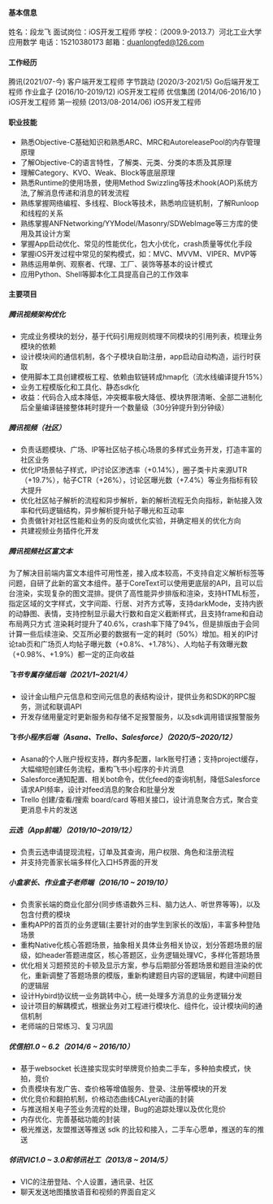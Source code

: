 #### 基本信息

姓名：段⻰⻜
面试岗位：iOS开发工程师
学校：（2009.9-2013.7）河北⼯业大学应⽤数学
电话：15210380173
邮箱：duanlongfed@126.com

#### 工作经历

腾讯(2021/07-今) 客户端开发工程师
字节跳动 (2020/3-2021/5) Go后端开发工程师
作业盒⼦ (2016/10-2019/12) iOS开发工程师
优信集团 (2014/06-2016/10 ) iOS开发工程师
第⼀视频 (2013/08-2014/06) iOS开发工程师

#### 职业技能

- 熟悉Objective-C基础知识和熟悉ARC、MRC和AutoreleasePool的内存管理原理
- 了解Objective-C的语言特性，了解类、元类、分类的本质及其原理
- 理解Category、KVO、Weak、Block等底层原理
- 熟悉Runtime的使用场景，使⽤Method Swizzling等技术hook(AOP)系统⽅法,了解消息传递和消息的转发流程
- 熟练掌握⽹络编程、多线程、Block等技术，熟悉响应链机制，了解Runloop和线程的关系
- 熟练掌握ANFNetworking/YYModel/Masonry/SDWebImage等三方库的使⽤及其设计方案
- 掌握App启动优化、常见的性能优化，包大小优化，crash质量等优化手段
- 掌握iOS开发过程中常⻅的架构模式，如：MVC、MVVM、VIPER、MVP等
- 熟练运⽤单例、观察者、代理、⼯⼚、装饰等基本的设计模式
- 应⽤Python、Shell等脚本化⼯具提高自己的工作效率

#### 主要项⽬

##### 腾讯视频架构优化

- 完成业务模块的划分，基于代码引用规则梳理不同模块的引用列表，梳理业务模块的依赖
- 设计模块间的通信机制，各个子模块自助注册，app启动自动构造，运行时获取
- 使用脚本工具创建模板工程、依赖由软链转成hmap化（流水线编译提升15%）
- 业务工程模版化和工具化、静态sdk化
- 收益：代码合入成本降低，冲突概率极大降低、模块界限清晰、全部二进制化后全量编译链接整体耗时提升一个数量级（30分钟提升到分钟级）

##### 腾讯视频（社区）

- 负责话题模块、广场、IP等社区帖子核心场景的多样式业务开发，打造丰富的社区业务
- 优化IP场景帖子样式，IP讨论区渗透率（+0.14%），圈子类卡片来源UTR（+19.7%），帖子CTR（+26%），讨论区曝光数（+7.4%）等业务指标有较大提升
- 优化社区帖子解析的流程和异步解析，新的解析流程无负向指标，新帖接入效率和代码逻辑结构，异步解析提升帖子曝光和互动率
- 负责做针对社区性能和业务的反向或优化实验，并确定相关的优化方向
- 共建视频业务插件化开发

##### 腾讯视频社区富文本

为了解决目前端内富文本组件可用性差，接入成本较高，不支持自定义解析标签等问题，自研了此新的富文本组件。基于CoreText可以使用更底层的API，且可以后台渲染，实现复杂的图文混排。提供了高性能异步排版和渲染，支持HTML标签，指定区域的文字样式，文字间距、行居、对齐方式等，支持darkMode，支持内嵌的动静图、表情，支持控制显示最大行数和自定义截断样式，且支持frame和自动布局两只方式
渲染耗时提升了40.6%，crash率下降了94%，但是排版由于会同计算一些后续渲染、交互所必要的数据有一定的耗时（50%）增加。相关的IP讨论tab页和广场页人均帖子曝光数（+0.8%、+1.78%）、人均帖子有效曝光数（+0.98%、+1.9%）都一定的正向收益

##### 飞书专属存储后端（2021/1~2021/4）

- 设计金山租户元信息和空间元信息的表结构设计，提供业务和SDK的RPC服务，测试和联调API
- 开发存储用量定时更新服务和存储不足报警服务，以及sdk调用错误报警服务

##### 飞书小程序后端（Asana、Trello、Salesforce）（2020/5~2020/12）

- Asana的个人账户授权支持，群内多配置，lark账号打通；支持project缓存，大幅缩短创建任务流程，重构飞书小程序的卡片消息
- Salesforce通知配置、相关bot命令，优化feed的查询机制，降低Salesforce请求API频率，设计对feed消息的聚合和批量分发
- Trello 创建/查看/搜索 board/card 等相关接口，设计消息聚合方式，聚合变更消息卡片的发送

##### 云选（App前端）（2019/10~2019/12）

- 负责云选申请提现流程，订单及其查询，用户权限、角色和注册流程
- 并支持完善家长端多样化入口H5界面的开发

##### ⼩盒家长、作业盒⼦老师端（2016/10 ~ 2019/10）

- 负责家长端的商业化部分(同步练语数外三科、脑力达人、听世界等等)，以及包含付费的模块
- 重构APP的首页的业务逻辑(主要针对的由学生到家长的改版)，丰富多种登陆场景
- 重构Native化核心答题场景，抽象相关具体业务相关协议，划分答题场景的层级，如header答题进度区，核⼼答题区，业务逻辑处理VC，多样化答题场景
- 优化相关习题预览的卡顿及显示方案，参与后期部分答题场景和题目渲染的优化，重新调整了答题场景的模版，重新构建题目内容的逻辑层，构建中间题目的逻辑层
- 设计Hybird协议统一业务跳转中⼼，统一处理多方消息的业务逻辑分发
- 设计项目的解耦模式，根据业务对工程进行模块化、组件化，设计模块间的通信机制
- 老师端的⽇常练习、复习巩固

##### 优信拍1.0 ~ 6.2（2014/6 ~ 2016/10）

- 基于websocket 长连接实现实时举牌竞价拍卖二手车，多种拍卖模式，快拍，竞价
- 负责模块有发广告、查价格等增值服务、登录、注册等模块的开发
- 优化竞价和翻拍机制，价格动态曲线CALyer动画的封装
- 与推送相关电⼦签业务流程的处理，Bug的追踪处理以及优化竞价
- 内存优化、完善基础功能的封装
- 极光推送，友盟推送等推送 sdk 的比较和接入，二手车心愿单，推送的车的推送

##### 邻讯VIC1.0 ~ 3.0和邻讯社工（2013/8 ~ 2014/5）

- VIC的注册登陆、个⼈设置，通讯录、社区
- 聊天发送地图播放语⾳和视频的界⾯自定义